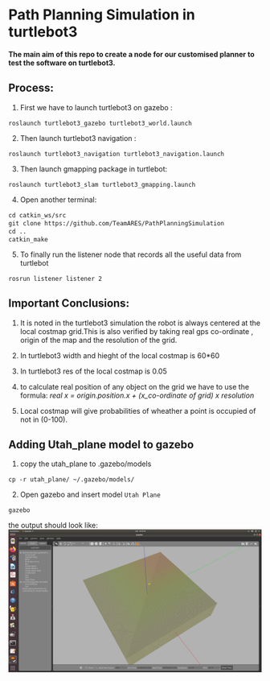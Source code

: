 #  Path Planning Simulation in turtlebot3
**The main aim of this repo to create a node for our customised planner to test the software on turtlebot3.**

## Process:
1. First we have to launch turtlebot3 on gazebo :
```
roslaunch turtlebot3_gazebo turtlebot3_world.launch

```
2. Then launch turtlebot3 navigation :
```
roslaunch turtlebot3_navigation turtlebot3_navigation.launch

```
3. Then launch gmapping package in turtlebot:
```
roslaunch turtlebot3_slam turtlebot3_gmapping.launch
```
4. Open another terminal:
````
cd catkin_ws/src
git clone https://github.com/TeamARES/PathPlanningSimulation
cd ..
catkin_make
````
5. To finally run the listener node that records all the useful data from turtlebot
```
rosrun listener listener 2
```
## Important Conclusions:
1. It is noted in the turtlebot3 simulation the robot is always centered at the local costmap grid.This is also verified by taking real gps co-ordinate , origin of the map and the resolution of the grid.

2. In turtlebot3 width and hieght of the local costmap is 60*60

3. In turtlebot3 res of the local costmap is 0.05

4. to calculate real position of any object on the grid we have to use the formula:
*real x = origin.position.x + (x_co-ordinate of grid) x resolution*

5. Local costmap will give probabilities of wheather a point is occupied of not in (0-100).

## Adding Utah_plane model to gazebo
1. copy the utah_plane to .gazebo/models
```
cp -r utah_plane/ ~/.gazebo/models/
```
2. Open gazebo and insert model `Utah Plane`
```
gazebo
```

the output should look like:
![sample output](/images/sample.png)
